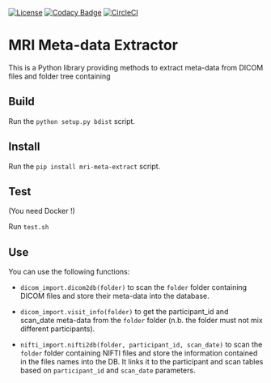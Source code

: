 [![License](https://img.shields.io/badge/license-Apache--2.0-blue.svg)](https://github.com/LREN-CHUV/airflow-imaging-plugins/blob/master/LICENSE) [![Codacy Badge](https://api.codacy.com/project/badge/Grade/4547fb5d1e464e4087640e046893576a)](https://www.codacy.com/app/mirco-nasuti/mri-meta-extract?utm_source=github.com&amp;utm_medium=referral&amp;utm_content=LREN-CHUV/mri-meta-extract&amp;utm_campaign=Badge_Grade) [![CircleCI](https://circleci.com/gh/LREN-CHUV/mri-meta-extract.svg?style=svg)](https://circleci.com/gh/LREN-CHUV/mri-meta-extract)

# MRI Meta-data Extractor

This is a Python library providing methods to extract meta-data from DICOM files and folder tree containing

## Build

Run the `python setup.py bdist` script.

## Install

Run the `pip install mri-meta-extract` script.

## Test
(You need Docker !)

Run `test.sh`

## Use

You can use the following functions:

* `dicom_import.dicom2db(folder)` to scan the `folder` folder containing DICOM files and store their meta-data into the 
database.

* `dicom_import.visit_info(folder)` to get the participant_id and scan_date meta-data from the `folder` folder (n.b. the
folder must not mix different participants).

* `nifti_import.nifti2db(folder, participant_id, scan_date)` to scan the `folder` folder containing NIFTI files and
store the information contained in the files names into the DB. It links it to the participant and scan tables based on 
`participant_id` and `scan_date` parameters.
